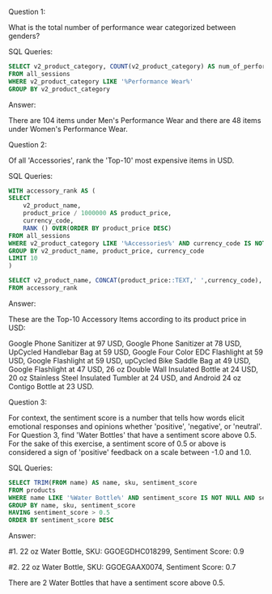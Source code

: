 Question 1: 

What is the total number of performance wear categorized between genders?

SQL Queries:

```sql
SELECT v2_product_category, COUNT(v2_product_category) AS num_of_performance_wear
FROM all_sessions
WHERE v2_product_category LIKE '%Performance Wear%'
GROUP BY v2_product_category
```

Answer: 

There are 104 items under Men's Performance Wear and there are 48 items under Women's Performance Wear.

Question 2: 

Of all 'Accessories', rank the 'Top-10' most expensive items in USD.

SQL Queries:

```sql
WITH accessory_rank AS (
SELECT 
	v2_product_name,
	product_price / 1000000 AS product_price,
	currency_code,
	RANK () OVER(ORDER BY product_price DESC)
FROM all_sessions
WHERE v2_product_category LIKE '%Accessories%' AND currency_code IS NOT NULL
GROUP BY v2_product_name, product_price, currency_code
LIMIT 10
)

SELECT v2_product_name, CONCAT(product_price::TEXT,' ',currency_code), rank
FROM accessory_rank
```

Answer:

These are the Top-10 Accessory Items according to its product price in USD:

Google Phone Sanitizer at 97 USD, 
Google Phone Sanitizer at 78 USD, 
UpCycled Handlebar Bag at 59 USD, 
Google Four Color EDC Flashlight at 59 USD, 
Google Flashlight at 59 USD, 
upCycled Bike Saddle Bag at 49 USD, 
Google Flashlight at 47 USD, 
26 oz Double Wall Insulated Bottle at 24 USD, 
20 oz Stainless Steel Insulated Tumbler at 24 USD, and 
Android 24 oz Contigo Bottle at 23 USD.


Question 3: 

For context, the sentiment score is a number that tells how words elicit emotional responses and opinions whether 'positive', 'negative', or 'neutral'.  For Question 3, find 'Water Bottles' that have a sentiment score above 0.5.  For the sake of this exercise, a sentiment score of 0.5 or above is considered a sign of 'positive' feedback on a scale between -1.0 and 1.0.

SQL Queries:

```sql
SELECT TRIM(FROM name) AS name, sku, sentiment_score
FROM products
WHERE name LIKE '%Water Bottle%' AND sentiment_score IS NOT NULL AND sentiment_magnitude IS NOT NULL
GROUP BY name, sku, sentiment_score
HAVING sentiment_score > 0.5
ORDER BY sentiment_score DESC
```

Answer:

#1. 22 oz Water Bottle, 
SKU: GGOEGDHC018299, 
Sentiment Score: 0.9

#2. 22 oz Water Bottle, 
SKU: GGOEGAAX0074, 
Sentiment Score: 0.7

There are 2 Water Bottles that have a sentiment score above 0.5.
